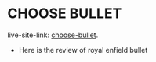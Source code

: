 # CHOOSE BULLET

live-site-link: [choose-bullet](https://github.com/facebook/create-react-app).

- Here is the review of royal enfield bullet
